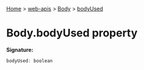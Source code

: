 [Home](./index) &gt; [web-apis](./web-apis.md) &gt; [Body](./web-apis.body.md) &gt; [bodyUsed](./web-apis.body.bodyused.md)

# Body.bodyUsed property


**Signature:**
```javascript
bodyUsed: boolean
```
